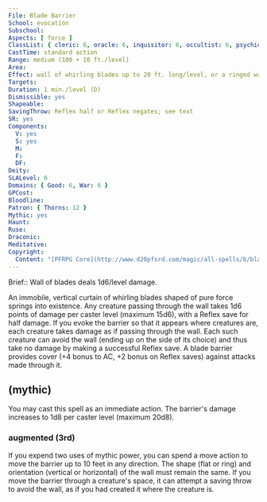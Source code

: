 ```yaml
---
File: Blade Barrier
School: evocation
Subschool: 
Aspects: [ force ]
ClassList: { cleric: 6, oracle: 6, inquisitor: 6, occultist: 6, psychic: 6 }
CastTime: standard action
Range: medium (100 + 10 ft./level)
Area: 
Effect: wall of whirling blades up to 20 ft. long/level, or a ringed wall of whirling blades with a radius of up to 5 ft. per two levels; either form is 20 ft. high
Targets: 
Duration: 1 min./level (D)
Dismissible: yes
Shapeable: 
SavingThrow: Reflex half or Reflex negates; see text
SR: yes
Components:
  V: yes
  S: yes
  M: 
  F: 
  DF: 
Deity: 
SLALevel: 6
Domains: { Good: 6, War: 6 }
GPCost: 
Bloodline: 
Patron: { Thorns: 12 }
Mythic: yes
Haunt: 
Ruse: 
Draconic: 
Meditative: 
Copyright:
  Content: "[PFRPG Core](http://www.d20pfsrd.com/magic/all-spells/b/blade-barrier)"
---
```

Brief:: Wall of blades deals 1d6/level damage.

An immobile, vertical curtain of whirling blades shaped of pure force springs into existence. Any creature passing through the wall takes 1d6 points of damage per caster level (maximum 15d6), with a Reflex save for half damage.  If you evoke the barrier so that it appears where creatures are, each creature takes damage as if passing through the wall.  Each such creature can avoid the wall (ending up on the side of its choice) and thus take no damage by making a successful Reflex save.  A blade barrier provides cover (+4 bonus to AC, +2 bonus on Reflex saves) against attacks made through it.


## (mythic)

You may cast this spell as an immediate action. The barrier's damage increases to 1d8 per caster level (maximum 20d8).


### augmented (3rd)

If you expend two uses of mythic power, you can spend a move action to move the barrier up to 10 feet in any direction. The shape (flat or ring) and orientation (vertical or horizontal) of the wall must remain the same. If you move the barrier through a creature's space, it can attempt a saving throw to avoid the wall, as if you had created it where the creature is.
